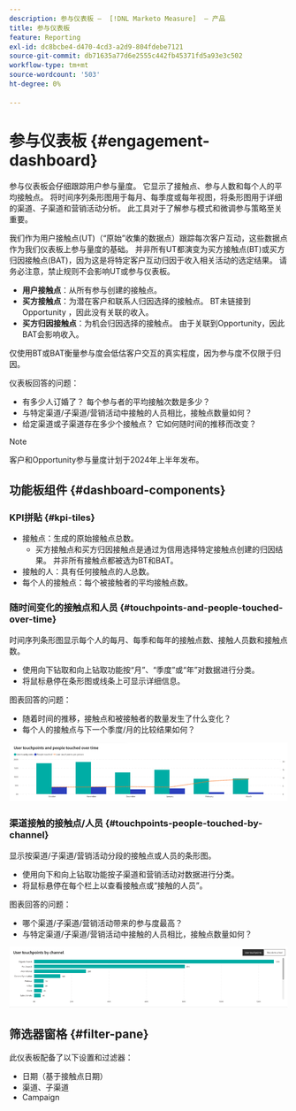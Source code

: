 ```yaml
---
description: 参与仪表板 —  [!DNL Marketo Measure]  — 产品
title: 参与仪表板
feature: Reporting
exl-id: dc8bcbe4-d470-4cd3-a2d9-804fdebe7121
source-git-commit: db71635a77d6e2555c442fb45371fd5a93e3c502
workflow-type: tm+mt
source-wordcount: '503'
ht-degree: 0%

---
```


# 参与仪表板 {#engagement-dashboard}

参与仪表板会仔细跟踪用户参与量度。 它显示了接触点、参与人数和每个人的平均接触点。 将时间序列条形图用于每月、每季度或每年视图，将条形图用于详细的渠道、子渠道和营销活动分析。 此工具对于了解参与模式和微调参与策略至关重要。

我们作为用户接触点(UT)（“原始”收集的数据点）跟踪每次客户互动，这些数据点作为我们仪表板上参与量度的基础。 并非所有UT都演变为买方接触点(BT)或买方归因接触点(BAT)，因为这是将特定客户互动归因于收入相关活动的选定结果。 请务必注意，禁止规则不会影响UT或参与仪表板。

* **用户接触点**：从所有参与创建的接触点。
* **买方接触点**：为潜在客户和联系人归因选择的接触点。 BT未链接到Opportunity ，因此没有关联的收入。
* **买方归因接触点**：为机会归因选择的接触点。 由于关联到Opportunity，因此BAT会影响收入。

仅使用BT或BAT衡量参与度会低估客户交互的真实程度，因为参与度不仅限于归因。

仪表板回答的问题：

* 有多少人订婚了？ 每个参与者的平均接触次数是多少？
* 与特定渠道/子渠道/营销活动中接触的人员相比，接触点数量如何？
* 给定渠道或子渠道存在多少个接触点？ 它如何随时间的推移而改变？

>[!NOTE]
>
>客户和Opportunity参与量度计划于2024年上半年发布。

## 功能板组件 {#dashboard-components}

### KPI拼贴 {#kpi-tiles}

* 接触点：生成的原始接触点总数。
   * 买方接触点和买方归因接触点是通过为信用选择特定接触点创建的归因结果。 并非所有接触点都被选为BT和BAT。
* 接触的人：具有任何接触点的人总数。
* 每个人的接触点：每个被接触者的平均接触点数。

### 随时间变化的接触点和人员 {#touchpoints-and-people-touched-over-time}

时间序列条形图显示每个人的每月、每季和每年的接触点数、接触人员数和接触点数。

* 使用向下钻取和向上钻取功能按“月”、“季度”或“年”对数据进行分类。
* 将鼠标悬停在条形图或线条上可显示详细信息。

图表回答的问题：

* 随着时间的推移，接触点和被接触者的数量发生了什么变化？
* 每个人的接触点与下一个季度/月的比较结果如何？

![](assets/engagement-dashboard-1.png)

### 渠道接触的接触点/人员 {#touchpoints-people-touched-by-channel}

显示按渠道/子渠道/营销活动分段的接触点或人员的条形图。

* 使用向下和向上钻取功能按子渠道和营销活动对数据进行分类。
* 将鼠标悬停在每个栏上以查看接触点或“接触的人员”。

图表回答的问题：

* 哪个渠道/子渠道/营销活动带来的参与度最高？
* 与特定渠道/子渠道/营销活动中接触的人员相比，接触点数量如何？

![](assets/engagement-dashboard-2.png)

## 筛选器窗格 {#filter-pane}

此仪表板配备了以下设置和过滤器：

* 日期（基于接触点日期）
* 渠道、子渠道
* Campaign
